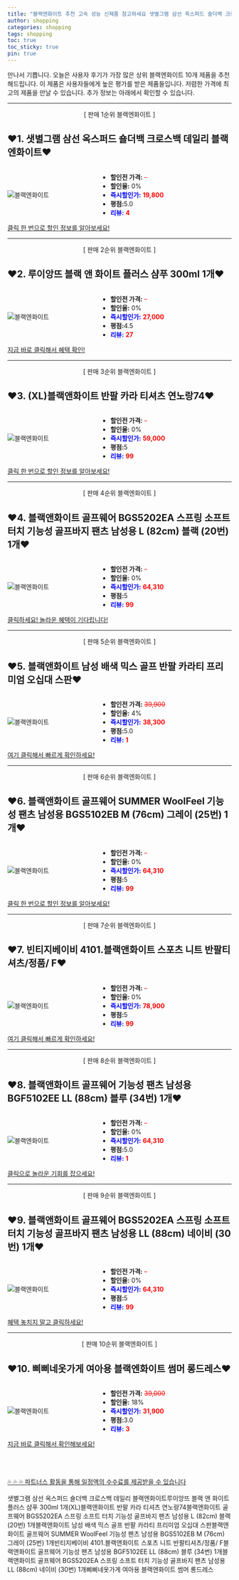 ```yaml
---
title: "블랙엔화이트 추천 고속 성능 신제품 참고하세요 샛별그램 삼선 옥스퍼드 숄더백 크로스백"
author: shopping
categories: shopping
tags: shopping
toc: true
toc_sticky: true
pin: true
---
```

만나서 기쁩니다. 오늘은 사용자 후기가 가장 많은 상위 블랙엔화이트 10개 제품을 추천해드립니다. 이 제품은 사용자들에게 높은 평가를 받은 제품들입니다. 저렴한 가격에 최고의 제품을 만날 수 있습니다. 추가 정보는 아래에서 확인할 수 있습니다.

---
<p class="toplist" style="margin: 0 auto; display: block; width: fit-content;">[ 판매 1순위 블랙엔화이트 ]</p>

<h2><strong>❤️1. 샛별그램 삼선 옥스퍼드 숄더백 크로스백 데일리 블랙엔화이트❤️</strong></h2>

<div style="display: flex; align-items: center;">
    <div style="flex: 0.4;">
        <img src="https://thumbnail9.coupangcdn.com/thumbnails/remote/230x230ex/image/vendor_inventory/daae/01091ebf8fdd84d9e748f0d08faaf038c4ce6cac5573ceb2a6ef016d6464.jpg" alt="블랙엔화이트" style="max-width: 100%;">
    </div>
    <div style="flex: 0.6; margin-left: 10px;">
        <ul>
            <li><strong>할인전 가격:</strong> <del style="color: red;">-</del></li>
            <li><strong>할인율:</strong> 0%</li>
            <li><span style='color:blue'><strong>즉시할인가:</strong></span> <span style='color:red'><strong>19,800</strong></span></li>
            <li><strong>평점:</strong>5.0</li>
            <li><span style='color:blue'><strong>리뷰:</strong></span> <span style='color:red'><strong>4</strong></span></li>
        </ul>
    </div>
</div>
<div class="center">
    <a href="https://selin100587001.github.io?lptag=AF9450613&subid=githubio&pageKey=8229177331&traceid=V0-153&itemId=23677699898&vendorItemId=90702907490" class="myButton">
        클릭 한 번으로 할인 정보를 알아보세요!
    </a>
</div>


---
<p class="toplist" style="margin: 0 auto; display: block; width: fit-content;">[ 판매 2순위 블랙엔화이트 ]</p>

<h2><strong>❤️2. 루이앙뜨 블랙 앤 화이트 플러스 샴푸 300ml 1개❤️</strong></h2>

<div style="display: flex; align-items: center;">
    <div style="flex: 0.4;">
        <img src="https://thumbnail9.coupangcdn.com/thumbnails/remote/230x230ex/image/retail/images/2021/07/15/17/0/a234e4bf-1a41-4527-b6a7-b27e5cabcf7c.jpg" alt="블랙엔화이트" style="max-width: 100%;">
    </div>
    <div style="flex: 0.6; margin-left: 10px;">
        <ul>
            <li><strong>할인전 가격:</strong> <del style="color: red;">-</del></li>
            <li><strong>할인율:</strong> 0%</li>
            <li><span style='color:blue'><strong>즉시할인가:</strong></span> <span style='color:red'><strong>27,000</strong></span></li>
            <li><strong>평점:</strong>4.5</li>
            <li><span style='color:blue'><strong>리뷰:</strong></span> <span style='color:red'><strong>27</strong></span></li>
        </ul>
    </div>
</div>
<div class="center">
    <a href="https://selin100587001.github.io?lptag=AF9450613&subid=githubio&pageKey=5849414323&traceid=V0-153&itemId=10173925372&vendorItemId=77456516780" class="myButton">
        지금 바로 클릭해서 혜택 확인!
    </a>
</div>


---
<p class="toplist" style="margin: 0 auto; display: block; width: fit-content;">[ 판매 3순위 블랙엔화이트 ]</p>

<h2><strong>❤️3. (XL)블랙앤화이트 반팔 카라 티셔츠 연노랑74❤️</strong></h2>

<div style="display: flex; align-items: center;">
    <div style="flex: 0.4;">
        <img src="https://thumbnail10.coupangcdn.com/thumbnails/remote/230x230ex/image/vendor_inventory/4312/6034079732dfa77109f1d374a3c6f79b9dbc50e43c123e1d90a01697f5f4.JPG" alt="블랙엔화이트" style="max-width: 100%;">
    </div>
    <div style="flex: 0.6; margin-left: 10px;">
        <ul>
            <li><strong>할인전 가격:</strong> <del style="color: red;">-</del></li>
            <li><strong>할인율:</strong> 0%</li>
            <li><span style='color:blue'><strong>즉시할인가:</strong></span> <span style='color:red'><strong>59,000</strong></span></li>
            <li><strong>평점:</strong>5</li>
            <li><span style='color:blue'><strong>리뷰:</strong></span> <span style='color:red'><strong>99</strong></span></li>
        </ul>
    </div>
</div>
<div class="center">
    <a href="https://selin100587001.github.io?lptag=AF9450613&subid=githubio&pageKey=8200562150&traceid=V0-153&itemId=23504977916&vendorItemId=90531383693" class="myButton">
        클릭 한 번으로 할인 정보를 알아보세요!
    </a>
</div>


---
<p class="toplist" style="margin: 0 auto; display: block; width: fit-content;">[ 판매 4순위 블랙엔화이트 ]</p>

<h2><strong>❤️4. 블랙앤화이트 골프웨어 BGS5202EA 스프링 소프트 터치 기능성 골프바지 팬츠 남성용 L (82cm) 블랙 (20번) 1개❤️</strong></h2>

<div style="display: flex; align-items: center;">
    <div style="flex: 0.4;">
        <img src="https://thumbnail7.coupangcdn.com/thumbnails/remote/230x230ex/image/vendor_inventory/4a66/1e9dae97d6abf47954f2ca7a93b972cdad3165420fe50b6063332401baf9.jpg" alt="블랙엔화이트" style="max-width: 100%;">
    </div>
    <div style="flex: 0.6; margin-left: 10px;">
        <ul>
            <li><strong>할인전 가격:</strong> <del style="color: red;">-</del></li>
            <li><strong>할인율:</strong> 0%</li>
            <li><span style='color:blue'><strong>즉시할인가:</strong></span> <span style='color:red'><strong>64,310</strong></span></li>
            <li><strong>평점:</strong>5</li>
            <li><span style='color:blue'><strong>리뷰:</strong></span> <span style='color:red'><strong>99</strong></span></li>
        </ul>
    </div>
</div>
<div class="center">
    <a href="https://selin100587001.github.io?lptag=AF9450613&subid=githubio&pageKey=7935186584&traceid=V0-153&itemId=21841107095&vendorItemId=88889430730" class="myButton">
        클릭하세요! 놀라운 혜택이 기다립니다!
    </a>
</div>


---
<p class="toplist" style="margin: 0 auto; display: block; width: fit-content;">[ 판매 5순위 블랙엔화이트 ]</p>

<h2><strong>❤️5. 블랙앤화이트 남성 배색 믹스 골프 반팔 카라티 프리미엄 오십대 스판❤️</strong></h2>

<div style="display: flex; align-items: center;">
    <div style="flex: 0.4;">
        <img src="https://thumbnail10.coupangcdn.com/thumbnails/remote/230x230ex/image/vendor_inventory/80e4/4b7d913db3a275944d912c360ce8482a8b346a064ee881ddef0328c893bd.jpg" alt="블랙엔화이트" style="max-width: 100%;">
    </div>
    <div style="flex: 0.6; margin-left: 10px;">
        <ul>
            <li><strong>할인전 가격:</strong> <del style="color: red;">39,900</del></li>
            <li><strong>할인율:</strong> 4%</li>
            <li><span style='color:blue'><strong>즉시할인가:</strong></span> <span style='color:red'><strong>38,300</strong></span></li>
            <li><strong>평점:</strong>5.0</li>
            <li><span style='color:blue'><strong>리뷰:</strong></span> <span style='color:red'><strong>1</strong></span></li>
        </ul>
    </div>
</div>
<div class="center">
    <a href="https://selin100587001.github.io?lptag=AF9450613&subid=githubio&pageKey=7985467950&traceid=V0-153&itemId=22174560822&vendorItemId=89267572069" class="myButton">
        여기 클릭해서 빠르게 확인하세요!
    </a>
</div>


---
<p class="toplist" style="margin: 0 auto; display: block; width: fit-content;">[ 판매 6순위 블랙엔화이트 ]</p>

<h2><strong>❤️6. 블랙앤화이트 골프웨어 SUMMER WoolFeel 기능성 팬츠 남성용 BGS5102EB M (76cm) 그레이 (25번) 1개❤️</strong></h2>

<div style="display: flex; align-items: center;">
    <div style="flex: 0.4;">
        <img src="https://thumbnail6.coupangcdn.com/thumbnails/remote/230x230ex/image/vendor_inventory/2b33/de1940facdc80e1efbefd58c9045097f939f9333e83c5c1f113441cdd19a.jpg" alt="블랙엔화이트" style="max-width: 100%;">
    </div>
    <div style="flex: 0.6; margin-left: 10px;">
        <ul>
            <li><strong>할인전 가격:</strong> <del style="color: red;">-</del></li>
            <li><strong>할인율:</strong> 0%</li>
            <li><span style='color:blue'><strong>즉시할인가:</strong></span> <span style='color:red'><strong>64,310</strong></span></li>
            <li><strong>평점:</strong>5</li>
            <li><span style='color:blue'><strong>리뷰:</strong></span> <span style='color:red'><strong>99</strong></span></li>
        </ul>
    </div>
</div>
<div class="center">
    <a href="https://selin100587001.github.io?lptag=AF9450613&subid=githubio&pageKey=7925585709&traceid=V0-153&itemId=21787512865&vendorItemId=88836205906" class="myButton">
        클릭 한 번으로 할인 정보를 알아보세요!
    </a>
</div>


---
<p class="toplist" style="margin: 0 auto; display: block; width: fit-content;">[ 판매 7순위 블랙엔화이트 ]</p>

<h2><strong>❤️7. 빈티지베이비 4101.블랙앤화이트 스포츠 니트 반팔티셔츠/정품/ F❤️</strong></h2>

<div style="display: flex; align-items: center;">
    <div style="flex: 0.4;">
        <img src="https://thumbnail10.coupangcdn.com/thumbnails/remote/230x230ex/image/vendor_inventory/2cc5/9d2b1955abd02f27f8533bb3971eeae9ba2b5805cab71c1f4236364adbaa.jpg" alt="블랙엔화이트" style="max-width: 100%;">
    </div>
    <div style="flex: 0.6; margin-left: 10px;">
        <ul>
            <li><strong>할인전 가격:</strong> <del style="color: red;">-</del></li>
            <li><strong>할인율:</strong> 0%</li>
            <li><span style='color:blue'><strong>즉시할인가:</strong></span> <span style='color:red'><strong>78,900</strong></span></li>
            <li><strong>평점:</strong>5</li>
            <li><span style='color:blue'><strong>리뷰:</strong></span> <span style='color:red'><strong>99</strong></span></li>
        </ul>
    </div>
</div>
<div class="center">
    <a href="https://selin100587001.github.io?lptag=AF9450613&subid=githubio&pageKey=8196785731&traceid=V0-153&itemId=23477395093&vendorItemId=90624678753" class="myButton">
        여기 클릭해서 빠르게 확인하세요!
    </a>
</div>


---
<p class="toplist" style="margin: 0 auto; display: block; width: fit-content;">[ 판매 8순위 블랙엔화이트 ]</p>

<h2><strong>❤️8. 블랙앤화이트 골프웨어 기능성 팬츠 남성용 BGF5102EE LL (88cm) 블루 (34번) 1개❤️</strong></h2>

<div style="display: flex; align-items: center;">
    <div style="flex: 0.4;">
        <img src="https://thumbnail6.coupangcdn.com/thumbnails/remote/230x230ex/image/vendor_inventory/6cbc/1e03f3557b4bc259cf581874c9ce43168d9282e2c01ff96d53f9f5125ea4.jpg" alt="블랙엔화이트" style="max-width: 100%;">
    </div>
    <div style="flex: 0.6; margin-left: 10px;">
        <ul>
            <li><strong>할인전 가격:</strong> <del style="color: red;">-</del></li>
            <li><strong>할인율:</strong> 0%</li>
            <li><span style='color:blue'><strong>즉시할인가:</strong></span> <span style='color:red'><strong>64,310</strong></span></li>
            <li><strong>평점:</strong>5.0</li>
            <li><span style='color:blue'><strong>리뷰:</strong></span> <span style='color:red'><strong>1</strong></span></li>
        </ul>
    </div>
</div>
<div class="center">
    <a href="https://selin100587001.github.io?lptag=AF9450613&subid=githubio&pageKey=7925315493&traceid=V0-153&itemId=21786188724&vendorItemId=88834893270" class="myButton">
        클릭으로 놀라운 기회를 잡으세요!
    </a>
</div>


---
<p class="toplist" style="margin: 0 auto; display: block; width: fit-content;">[ 판매 9순위 블랙엔화이트 ]</p>

<h2><strong>❤️9. 블랙앤화이트 골프웨어 BGS5202EA 스프링 소프트 터치 기능성 골프바지 팬츠 남성용 LL (88cm) 네이비 (30번) 1개❤️</strong></h2>

<div style="display: flex; align-items: center;">
    <div style="flex: 0.4;">
        <img src="https://thumbnail7.coupangcdn.com/thumbnails/remote/230x230ex/image/vendor_inventory/4a66/1e9dae97d6abf47954f2ca7a93b972cdad3165420fe50b6063332401baf9.jpg" alt="블랙엔화이트" style="max-width: 100%;">
    </div>
    <div style="flex: 0.6; margin-left: 10px;">
        <ul>
            <li><strong>할인전 가격:</strong> <del style="color: red;">-</del></li>
            <li><strong>할인율:</strong> 0%</li>
            <li><span style='color:blue'><strong>즉시할인가:</strong></span> <span style='color:red'><strong>64,310</strong></span></li>
            <li><strong>평점:</strong>5</li>
            <li><span style='color:blue'><strong>리뷰:</strong></span> <span style='color:red'><strong>99</strong></span></li>
        </ul>
    </div>
</div>
<div class="center">
    <a href="https://selin100587001.github.io?lptag=AF9450613&subid=githubio&pageKey=7935186584&traceid=V0-153&itemId=21841107103&vendorItemId=88889430803" class="myButton">
        혜택 놓치지 말고 클릭하세요!
    </a>
</div>


---
<p class="toplist" style="margin: 0 auto; display: block; width: fit-content;">[ 판매 10순위 블랙엔화이트 ]</p>

<h2><strong>❤️10. 삐삐네옷가게 여아용 블랙엔화이트 썸머 롱드레스❤️</strong></h2>

<div style="display: flex; align-items: center;">
    <div style="flex: 0.4;">
        <img src="https://thumbnail7.coupangcdn.com/thumbnails/remote/230x230ex/image/vendor_inventory/ac21/0ea2d2823f61be6bec26c292577d3aa4e5d54f3db343f0a61704e7135370.jpg" alt="블랙엔화이트" style="max-width: 100%;">
    </div>
    <div style="flex: 0.6; margin-left: 10px;">
        <ul>
            <li><strong>할인전 가격:</strong> <del style="color: red;">39,000</del></li>
            <li><strong>할인율:</strong> 18%</li>
            <li><span style='color:blue'><strong>즉시할인가:</strong></span> <span style='color:red'><strong>31,900</strong></span></li>
            <li><strong>평점:</strong>3.0</li>
            <li><span style='color:blue'><strong>리뷰:</strong></span> <span style='color:red'><strong>3</strong></span></li>
        </ul>
    </div>
</div>
<div class="center">
    <a href="https://selin100587001.github.io?lptag=AF9450613&subid=githubio&pageKey=7249678169&traceid=V0-153&itemId=18438387399&vendorItemId=89847820823" class="myButton">
        지금 바로 클릭해서 확인해보세요!
    </a>
</div>

<br><br><br>[💦 💦 💦 파트너스 활동을 통해 일정액의 수수료를 제공받을 수 있습니다](https://link.coupang.com/a/bcpT2c)<br><br>샛별그램 삼선 옥스퍼드 숄더백 크로스백 데일리 블랙엔화이트루이앙뜨 블랙 앤 화이트 플러스 샴푸 300ml 1개(XL)블랙앤화이트 반팔 카라 티셔츠 연노랑74블랙앤화이트 골프웨어 BGS5202EA 스프링 소프트 터치 기능성 골프바지 팬츠 남성용 L (82cm) 블랙 (20번) 1개블랙앤화이트 남성 배색 믹스 골프 반팔 카라티 프리미엄 오십대 스판블랙앤화이트 골프웨어 SUMMER WoolFeel 기능성 팬츠 남성용 BGS5102EB M (76cm) 그레이 (25번) 1개빈티지베이비 4101.블랙앤화이트 스포츠 니트 반팔티셔츠/정품/ F블랙앤화이트 골프웨어 기능성 팬츠 남성용 BGF5102EE LL (88cm) 블루 (34번) 1개블랙앤화이트 골프웨어 BGS5202EA 스프링 소프트 터치 기능성 골프바지 팬츠 남성용 LL (88cm) 네이비 (30번) 1개삐삐네옷가게 여아용 블랙엔화이트 썸머 롱드레스